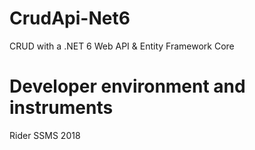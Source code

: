 # CrudApi-Net6

CRUD with a .NET 6 Web API & Entity Framework Core


# Developer environment and instruments

Rider
SSMS 2018

